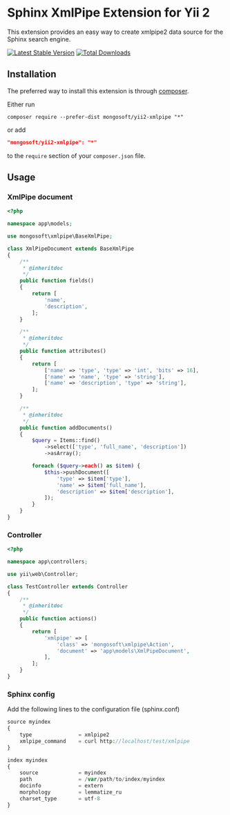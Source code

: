 Sphinx XmlPipe Extension for Yii 2
==================================

This extension provides an easy way to create xmlpipe2 data source for the Sphinx search engine.

[![Latest Stable Version](https://poser.pugx.org/mongosoft/yii2-xmlpipe/v/stable.png)](https://packagist.org/packages/mongosoft/yii2-xmlpipe)
[![Total Downloads](https://poser.pugx.org/mongosoft/yii2-xmlpipe/downloads.png)](https://packagist.org/packages/mongosoft/yii2-xmlpipe)

Installation
------------

The preferred way to install this extension is through [composer](http://getcomposer.org/download/).

Either run

```
composer require --prefer-dist mongosoft/yii2-xmlpipe "*"
```

or add

```json
"mongosoft/yii2-xmlpipe": "*"
```

to the `require` section of your `composer.json` file.

Usage
-----

### XmlPipe document

```php
<?php

namespace app\models;

use mongosoft\xmlpipe\BaseXmlPipe;

class XmlPipeDocument extends BaseXmlPipe
{
    /**
     * @inheritdoc
     */
    public function fields()
    {
        return [
            'name',
            'description',
        ];
    }

    /**
     * @inheritdoc
     */
    public function attributes()
    {
        return [
            ['name' => 'type', 'type' => 'int', 'bits' => 16],
            ['name' => 'name', 'type' => 'string'],
            ['name' => 'description', 'type' => 'string'],
        ];
    }

    /**
     * @inheritdoc
     */
    public function addDocuments()
    {
        $query = Items::find()
            ->select(['type', 'full_name', 'description'])
            ->asArray();

        foreach ($query->each() as $item) {
            $this->pushDocument([
                'type' => $item['type'],
                'name' => $item['full_name'],
                'description' => $item['description'],
            ]);
        }
    }
}
```

### Controller

```php
<?php

namespace app\controllers;

use yii\web\Controller;

class TestController extends Controller
{
    /**
     * @inheritdoc
     */
    public function actions()
    {
        return [
            'xmlpipe' => [
                'class' => 'mongosoft\xmlpipe\Action',
                'document' => 'app\models\XmlPipeDocument',
            ],
        ];
    }
}
```

### Sphinx config

Add the following lines to the configuration file (sphinx.conf)

```php
source myindex
{
    type               = xmlpipe2
    xmlpipe_command    = curl http://localhost/test/xmlpipe
}

index myindex
{
    source             = myindex
    path               = /var/path/to/index/myindex
    docinfo            = extern
    morphology         = lemmatize_ru
    charset_type       = utf-8
}
```

